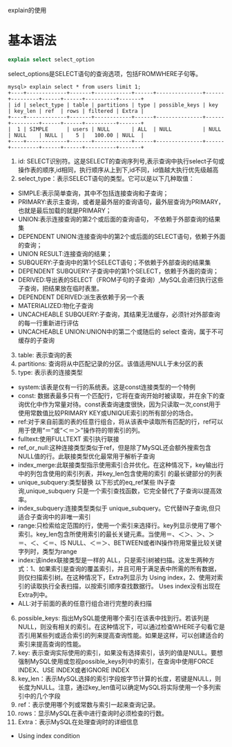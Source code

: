 explain的使用

# 基本语法

```sql
explain select select_option
```
select_options是SELECT语句的查询选项，包括FROMWHERE子句等。

```
mysql> explain select * from users limit 1;
+----+-------------+-------+------------+------+---------------+------+---------+------+------+----------+-------+
| id | select_type | table | partitions | type | possible_keys | key  | key_len | ref  | rows | filtered | Extra |
+----+-------------+-------+------------+------+---------------+------+---------+------+------+----------+-------+
|  1 | SIMPLE      | users | NULL       | ALL  | NULL          | NULL | NULL    | NULL |    5 |   100.00 | NULL  |
+----+-------------+-------+------------+------+---------------+------+---------+------+------+----------+-------+
```

1. id: SELECT识别符。这是SELECT的查询序列号,表示查询中执行select子句或操作表的顺序,id相同，执行顺序从上到下,id不同，id值越大执行优先级越高
2. select_type：表示SELECT语句的类型。它可以是以下几种取值：
  - SIMPLE:表示简单查询，其中不包括连接查询和子查询；
  - PRIMARY:表示主查询，或者是最外层的查询语句，最外层查询为PRIMARY，也就是最后加载的就是PRIMARY；
  - UNION:表示连接查询的第2个或后面的查询语句， 不依赖于外部查询的结果集
  - DEPENDENT UNION:连接查询中的第2个或后面的SELECT语句，依赖于外面的查询；
  - UNION RESULT:连接查询的结果；
  - SUBQUERY:子查询中的第1个SELECT语句；不依赖于外部查询的结果集
  - DEPENDENT SUBQUERY:子查询中的第1个SELECT，依赖于外面的查询；
  - DERIVED:导出表的SELECT（FROM子句的子查询）,MySQL会递归执行这些子查询，把结果放在临时表里。
  - DEPENDENT DERIVED:派生表依赖于另一个表
  - MATERIALIZED:物化子查询
  - UNCACHEABLE SUBQUERY:子查询，其结果无法缓存，必须针对外部查询的每一行重新进行评估
  - UNCACHEABLE UNION:UNION中的第二个或随后的 select 查询，属于不可缓存的子查询
3. table: 表示查询的表
4. partitions: 查询将从中匹配记录的分区。该值适用NULL于未分区的表
5. type: 表示表的连接类型
  - system:该表是仅有一行的系统表。这是const连接类型的一个特例
  - const: 数据表最多只有一个匹配行，它将在查询开始时被读取，并在余下的查询优化中作为常量对待。const表查询速度很快，因为只读取一次,const用于使用常数值比较PRIMARY KEY或UNIQUE索引的所有部分的场合。
  - ref:对于来自前面的表的任意行组合，将从该表中读取所有匹配的行，ref可以用于使用“＝”或“＜＝＞”操作符的带索引的列。
  - fulltext:使用FULLTEXT 索引执行联接
  - ref_or_null:这种连接类型类似于ref，但是除了MySQL还会额外搜索包含NULL值的行。此联接类型优化最常用于解析子查询
  - index_merge:此联接类型指示使用索引合并优化。在这种情况下，key输出行中的列包含使用的索引列表，并key_len包含使用的索引 的最长键部分的列表
  - unique_subquery:类型替换 以下形式的eq_ref某些 IN子查询,unique_subquery 只是一个索引查找函数，它完全替代了子查询以提高效率。
  - index_subquery:连接类型类似于 unique_subquery。它代替IN子查询,但只适合子查询中的非唯一索引
  - range:只检索给定范围的行，使用一个索引来选择行。key列显示使用了哪个索引。key_len包含所使用索引的最长关键元素。当使用＝、＜＞、＞、＞＝、＜、＜＝、IS NULL、＜＝＞、BETWEEN或者IN操作符用常量比较关键字列时，类型为range
  - index:该index联接类型是一样的 ALL，只是索引树被扫描。这发生两种方式：1、如果索引是查询的覆盖索引，并且可用于满足表中所需的所有数据，则仅扫描索引树。在这种情况下，Extra列显示为 Using index，2、使用对索引的读取执行全表扫描，以按索引顺序查找数据行。 Uses index没有出现在 Extra列中。
  - ALL:对于前面的表的任意行组合进行完整的表扫描 
6. possible_keys: 指出MySQL能使用哪个索引在该表中找到行。若该列是NULL，则没有相关的索引。在这种情况下，可以通过检查WHERE子句看它是否引用某些列或适合索引的列来提高查询性能。如果是这样，可以创建适合的索引来提高查询的性能。
7. key: 表示查询实际使用的索引，如果没有选择索引，该列的值是NULL。要想强制MySQL使用或忽视possible_keys列中的索引，在查询中使用FORCE INDEX、USE INDEX或者IGNORE INDEX
8. key_len：表示MySQL选择的索引字段按字节计算的长度，若键是NULL，则长度为NULL。注意，通过key_len值可以确定MySQL将实际使用一个多列索引中的几个字段
9. ref：表示使用哪个列或常数与索引一起来查询记录。
10. rows：显示MySQL在表中进行查询时必须检查的行数。
11. Extra：表示MySQL在处理查询时的详细信息

- Using index condition